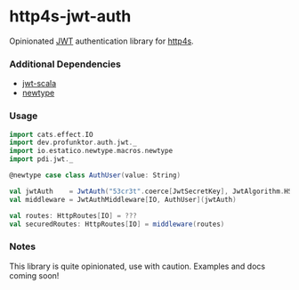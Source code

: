 http4s-jwt-auth
===============

Opinionated [JWT](https://tools.ietf.org/html/rfc7519) authentication library for [http4s](https://http4s.org/).

### Additional Dependencies

- [jwt-scala](https://github.com/pauldijou/jwt-scala)
- [newtype](https://github.com/estatico/scala-newtype)

### Usage

```scala
import cats.effect.IO
import dev.profunktor.auth.jwt._
import io.estatico.newtype.macros.newtype
import pdi.jwt._

@newtype case class AuthUser(value: String)

val jwtAuth    = JwtAuth("53cr3t".coerce[JwtSecretKey], JwtAlgorithm.HS256)
val middleware = JwtAuthMiddleware[IO, AuthUser](jwtAuth)

val routes: HttpRoutes[IO] = ???
val securedRoutes: HttpRoutes[IO] = middleware(routes)
```

### Notes

This library is quite opinionated, use with caution. Examples and docs coming soon!
